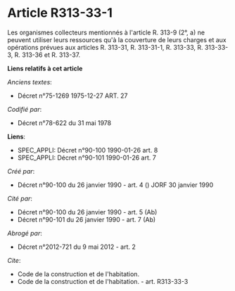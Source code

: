 # Article R313-33-1

Les organismes collecteurs mentionnés à l'article R. 313-9 (2°, a) ne peuvent utiliser leurs ressources qu'à la couverture de
leurs charges et aux opérations prévues aux articles R. 313-31, R. 313-31-1, R. 313-33, R. 313-33-3, R. 313-36 et R. 313-37.

**Liens relatifs à cet article**

_Anciens textes_:

  - Décret n°75-1269 1975-12-27 ART. 27

_Codifié par_:

  - Décret n°78-622 du 31 mai 1978

**Liens**:

  - SPEC_APPLI: Décret n°90-100 1990-01-26 art. 8
  - SPEC_APPLI: Décret n°90-101 1990-01-26 art. 7

_Créé par_:

  - Décret n°90-100 du 26 janvier 1990 - art. 4 () JORF 30 janvier 1990

_Cité par_:

  - Décret n°90-100 du 26 janvier 1990 - art. 5 (Ab)
  - Décret n°90-101 du 26 janvier 1990 - art. 7 (Ab)

_Abrogé par_:

  - Décret n°2012-721 du 9 mai 2012 - art. 2

_Cite_:

  - Code de la construction et de l'habitation.
  - Code de la construction et de l'habitation. - art. R313-33-3
